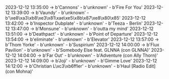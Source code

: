 2023-12-12 13:35:00 -> b'Cannons' - b'unknown' - b'Fire For You'
2023-12-12 13:39:00 -> b'Vaundy' - b'unknown' - b'\xe8\xa3\xb8\xe3\x81\xae\xe5\x8b\x87\xe8\x80\x85'
2023-12-12 13:42:00 -> b'Inspector Dubplate' - b'unknown' - b'Teeza  - Berlin'
2023-12-12 13:47:00 -> b'Monsune' - b'unknown' - b'outta my mind'
2023-12-12 13:51:00 -> b'Deathpact' - b'unknown' - b'Point of Departure'
2023-12-12 13:54:00 -> b'eliminate' - b'unknown' - b'Elevator'
2023-12-12 13:57:00 -> b'Thom Yorke' - b'unknown' - b'Suspirium'
2023-12-12 14:00:00 -> b'Flux Pavilion' - b'unknown' - b'Somebody Else feat. GLNNA (con GLNNA)'
2023-12-12 14:04:00 -> b'Far Out' - b'unknown' - b'Adventure (con Ally Thorn)'
2023-12-12 14:09:00 -> b'Joji' - b'unknown' - b'Gimme Love'
2023-12-12 14:12:00 -> b'Christian L\xc3\xb6ffler' - b'unknown' - b'Haul [Radio Edit] (con Mohna)'
